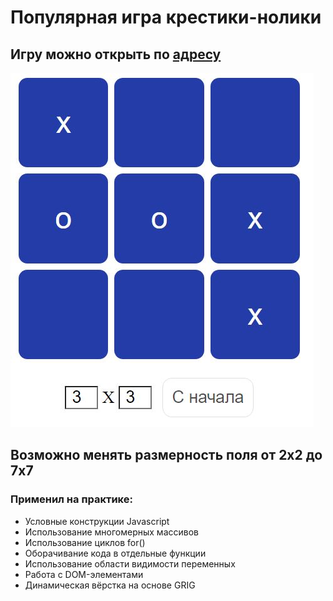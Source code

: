 # Популярная игра крестики-нолики

## Игру можно открыть по [адресу](https://stepan-ko.github.io/tic-tac-toe/ "https://stepan-ko.github.io/tic-tac-toe/") 

![screen](./tic-tac.JPG)

## Возможно менять размерность поля от 2х2 до 7х7

### Применил на практике:
- Условные конструкции Javascript
- Использование многомерных массивов
- Использование циклов for()
- Оборачивание кода в отдельные функции
- Использование области видимости переменных
- Работа с DOM-элементами
- Динамическая вёрстка на основе GRIG
  

  
